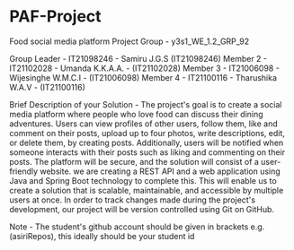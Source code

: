 # PAF-Project
Food social media platform
Project Group - y3s1_WE_1.2_GRP_92

Group Leader - IT21098246 - Samiru J.G.S (IT21098246)
Member 2 - IT21102028 - Umanda K.K.A.A. - (IT21102028)
Member 3 - IT21006098 - Wijesinghe W.M.C.I - (IT21006098)
Member 4 - IT21100116 - Tharushika W.A.V - (IT21100116)

Brief Description of your Solution -
The project's goal is to create a social media platform where people who love food can discuss their dining adventures. Users can view profiles of other users, follow them, like and comment on their posts, upload up to four photos, write descriptions, edit, or delete them, by creating posts. Additionally, users will be notified when someone interacts with their posts such as liking and commenting on their posts. The platform will be secure, and the solution will consist of a user-friendly website. we are creating a REST API and a web application using Java and Spring Boot technology to complete this. This will enable us to create a solution that is scalable, maintainable, and accessible by multiple users at once. In order to track changes made during the project's development, our project will be version controlled using Git on GitHub.

Note - The student's github account should be given in brackets e.g. (asiriRepos), this ideally should be your student id

